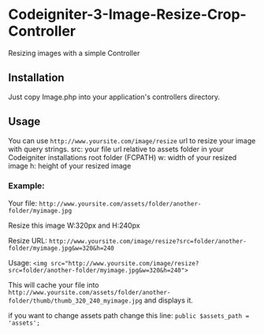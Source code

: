 # Codeigniter-3-Image-Resize-Crop-Controller
Resizing images with a simple Controller

## Installation
Just copy Image.php into your application's controllers directory.

## Usage
You can use `http://www.yoursite.com/image/resize` url to resize your image with query strings.
src: your file url relative to assets folder in your Codeigniter installations root folder (FCPATH)
w: width of your resized image
h: height of your resized image

### Example:
Your file: `http://www.yoursite.com/assets/folder/another-folder/myimage.jpg`

Resize this image W:320px and H:240px

Resize URL: `http://www.yoursite.com/image/resize?src=folder/another-folder/myimage.jpg&w=320&h=240`

Usage: `<img src="http://www.yoursite.com/image/resize?src=folder/another-folder/myimage.jpg&w=320&h=240">`

This will cache your file into `http://www.yoursite.com/assets/folder/another-folder/thumb/thumb_320_240_myimage.jpg` and displays it.

if you want to change assets path change this line: `public $assets_path = 'assets';`
